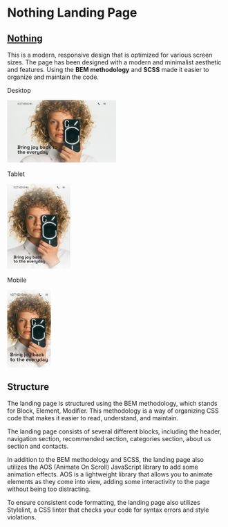 
<h1>Nothing Landing Page</h1>

## [Nothing](https://ilona-borkovska.github.io/portfolio_nothing/)

<p>This is a modern, responsive design that is optimized for various screen sizes. The page has been designed with a modern and minimalist aesthetic and features. Using the <strong>BEM methodology</strong> and <strong>SCSS</strong> made it easier to organize and maintain the code.</p>

<p>Desktop</p>
<img width="50%" alt="Screenshot Desktop" src="./root/nothing_desktop.jpg">

<p>Tablet</p>
<img width="29%" alt="Screenshot Tablet" src="./root/nothing_tablet.jpg">

<p>Mobile</p>
<img width="20%" alt="Screenshot Mobile" src="./root/nothing_mobile.jpg">

<h2>Structure</h2>

<p>The landing page is structured using the BEM methodology, which stands for Block, Element, Modifier. This methodology is a way of organizing CSS code that makes it easier to read, understand, and maintain.</p>

<p>The landing page consists of several different blocks, including the header, navigation section, recommended section, categories section, about us section and contacts.</p>

<p>In addition to the BEM methodology and SCSS, the landing page also utilizes the AOS (Animate On Scroll) JavaScript library to add some animation effects. AOS is a lightweight library that allows you to animate elements as they come into view, adding some interactivity to the page without being too distracting.</p>

<p>To ensure consistent code formatting, the landing page also utilizes Stylelint, a CSS linter that checks your code for syntax errors and style violations.</p>

